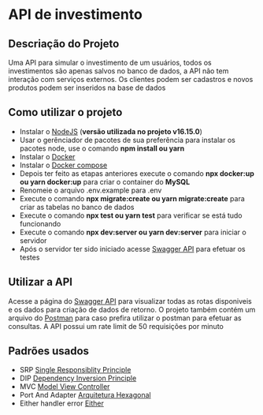 # API de investimento

## Descriação do Projeto
  Uma API para simular o investimento de um usuários, todos os investimentos são apenas salvos no banco de dados, a API não tem interação com serviços externos.
  Os clientes podem ser cadastros e novos produtos podem ser inseridos na base de dados

## Como utilizar o projeto
  * Instalar o [NodeJS](https://nodejs.org/en/) (**versão utilizada no projeto v16.15.0**)
  * Usar o gerênciador de pacotes de sua preferência para instalar os pacotes node, use o comando **npm install ou yarn**
  * Instalar o [Docker](https://www.docker.com/)
  * Instalar o [Docker compose](https://docs.docker.com/compose/install/)
  * Depois ter feito as etapas anteriores execute o comando **npx docker:up ou yarn docker:up** para criar o container do **MySQL**
  * Renomeie o arquivo .env.example para .env
  * Execute o comando **npx migrate:create ou yarn migrate:create** para criar as tabelas no banco de dados
  * Execute o comando **npx test ou yarn test** para verificar se está tudo funcionando
  * Execute o comando **npx dev:server ou yarn dev:server** para iniciar o servidor
  * Após o servidor ter sido iniciado acesse [Swagger API](https://localhost:4500/api-docs) para efetuar os testes


## Utilizar a API
  Acesse a página do [Swagger API](https://localhost:4500/api-docs) para visualizar todas as rotas disponiveis e os dados para criação de dados de retorno.
  O projeto também contém um arquivo do [Postman](https://www.postman.com/) para caso prefira utilizar o postman para efetuar as consultas.
  A API possui um rate limit de 50 requisições por minuto

## Padrões usados
  * SRP [Single Responsiblity Principle](https://medium.com/desenvolvendo-com-paixao/o-que-%C3%A9-solid-o-guia-completo-para-voc%C3%AA-entender-os-5-princ%C3%ADpios-da-poo-2b937b3fc530)
  * DIP [Dependency Inversion Principle](https://medium.com/desenvolvendo-com-paixao/o-que-%C3%A9-solid-o-guia-completo-para-voc%C3%AA-entender-os-5-princ%C3%ADpios-da-poo-2b937b3fc530)
  * MVC [Model View Controller](https://www.google.com/search?q=mvc&oq=mvc&aqs=chrome..69i57.1874j0j9&sourceid=chrome&ie=UTF-8)
  * Port And Adapter [Arquitetura Hexagonal](https://medium.com/bemobi-tech/ports-adapters-architecture-ou-arquitetura-hexagonal-b4b9904dad1a)
  * Either handler error [Either](https://livebook.manning.com/concept/functional-programming/either)